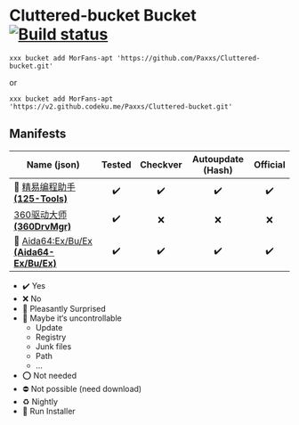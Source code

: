 # Cluttered-bucket Bucket [![Build status](https://ci.appveyor.com/api/projects/status/r1swkc1x7whqn278?svg=true)](https://ci.appveyor.com/project/Paxxs/cluttered-bucket)

`xxx bucket add MorFans-apt 'https://github.com/Paxxs/Cluttered-bucket.git'`

or

`xxx bucket add MorFans-apt 'https://v2.github.codeku.me/Paxxs/Cluttered-bucket.git'`

## Manifests

| Name **(json)**                                              |       Tested       |      Checkver      | Autoupdate (Hash)  |      Official      |
| ------------------------------------------------------------ | :----------------: | :----------------: | :----------------: | :----------------: |
| :large_orange_diamond: [精易编程助手 **(125-Tools)**](./bucket/125-Tools.json) | :heavy_check_mark: | :heavy_check_mark: | :heavy_check_mark: | :heavy_check_mark: |
| [360驱动大师 **(360DrvMgr)**](./bucket/360DrvMgr.json)       | :heavy_check_mark: |        :x:         |        :x:         |        :x:         |
| :tada: [Aida64:Ex/Bu/Ex **(Aida64-Ex/Bu/Ex)**](./bucket/Aida64-Ex/Bu/Ex.json) | :heavy_check_mark: | :heavy_check_mark: | :heavy_check_mark: | :heavy_check_mark: |

- :heavy_check_mark: Yes
- :x: No
- :tada: Pleasantly Surprised
- :large_orange_diamond: Maybe it‘s uncontrollable
  - Update
  - Registry
  - Junk files
  - Path
  - …
- :o: Not needed
- :no_entry: Not possible (need download)
- :recycle: Nightly
- :jack_o_lantern: Run Installer

